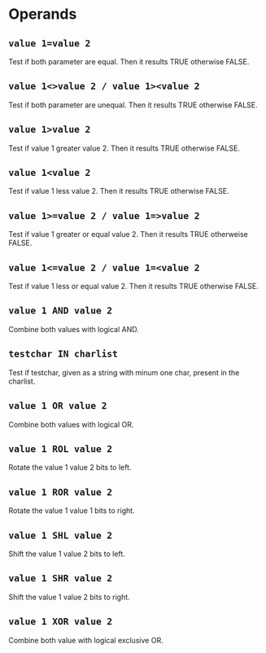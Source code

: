# Operands

## `value 1=value 2`

Test if both parameter are equal. Then it results TRUE otherwise FALSE.

## `value 1<>value 2 / value 1><value 2`

Test if both parameter are unequal. Then it results TRUE otherwise FALSE.

## `value 1>value 2`

Test if value 1 greater value 2. Then it results TRUE otherwise FALSE.

## `value 1<value 2`

Test if value 1 less value 2. Then it results TRUE otherwise FALSE.

## `value 1>=value 2 / value 1=>value 2`

Test if value 1 greater or equal value 2. Then it results TRUE otherweise FALSE.

## `value 1<=value 2 / value 1=<value 2`

Test if value 1 less or equal value 2. Then it results TRUE otherwise FALSE.

## `value 1 AND value 2`

Combine both values with logical AND.

## `testchar IN charlist`

Test if testchar, given as a string with minum one char, present in the charlist.

## `value 1 OR value 2`

Combine both values with logical OR.

## `value 1 ROL value 2`

Rotate the value 1 value 2 bits to left.

## `value 1 ROR value 2`

Rotate the value 1 value 1 bits to right.

## `value 1 SHL value 2`

Shift the value 1 value 2 bits to left.

## `value 1 SHR value 2`

Shift the value 1 value 2 bits to right.

## `value 1 XOR value 2`

Combine both value with logical exclusive OR.
